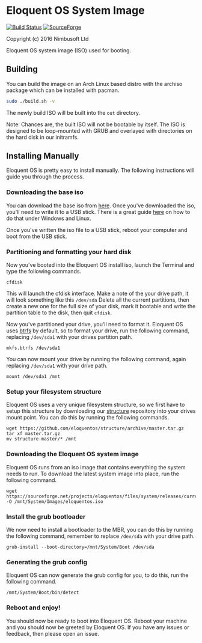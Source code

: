 # Eloquent OS System Image

[![Build Status](https://travis-ci.org/eloquentos/system.svg)](https://travis-ci.org/eloquentos/system)  [![SourceForge](https://img.shields.io/sourceforge/dm/eloquentos.svg?maxAge=2592000)](https://sourceforge.net/projects/eloquentos/files/system/releases/)

Copyright (c) 2016 Nimbusoft Ltd

Eloquent OS system image (ISO) used for booting.


## Building

You can build the image on an Arch Linux based distro with the archiso package which can be installed with pacman.

```bash
sudo ./build.sh -v
```

The newly build ISO will be built into the ```out``` directory.

Note: Chances are, the built ISO will not be bootable by itself. The ISO is designed to be loop-mounted with GRUB and overlayed with directories on the hard disk in our initramfs.

## Installing Manually

Eloquent OS is pretty easy to install manually. The following instructions will guide you through the process.

### Downloading the base iso

You can download the base iso from [here](https://sourceforge.net/projects/eloquentos/files/iso/releases/current.iso/download). Once you've downloaded the iso, you'll need to write it to a USB stick. There is a great guide [here](https://www.linux.com/blog/how-burn-iso-usb-drive) on how to do that under Windows and Linux.

Once you've written the iso file to a USB stick, reboot your computer and boot from the USB stick.

### Partitioning and formatting your hard disk

Now you've booted into the Eloquent OS install iso, launch the Terminal and type the following commands.

```
cfdisk
```

This will launch the cfdisk interface. Make a note of the your drive path, it will look something like this ```/dev/sda``` Delete all the current partitions, then create a new one for the full size of your disk, mark it bootable and write the partition table to the disk, then quit ```cfdisk```.

Now you've partitioned your drive, you'll need to format it. Eloquent OS uses [btrfs](https://btrfs.wiki.kernel.org/index.php/Main_Page) by default, so to format your drive, run the following command, replacing ```/dev/sda1``` with your drives partition path.

```
mkfs.btrfs /dev/sda1
```

You can now mount your drive by running the following command, again replacing ```/dev/sda1``` with your drive path.

```
mount /dev/sda1 /mnt
```

### Setup your filesystem structure

Eloquent OS uses a very unique filesystem structure, so we first have to setup this structure by downloading our [structure](https://github.com/eloquentos/structure) repository into your drives mount point. You can do this by running the following commands.

```
wget https://github.com/eloquentos/structure/archive/master.tar.gz
tar xf master.tar.gz
mv structure-master/* /mnt
```

### Downloading the Eloquent OS system image

Eloquent OS runs from an iso image that contains everything the system needs to run. To download the latest system image into place, run the following command.

```
wget https://sourceforge.net/projects/eloquentos/files/system/releases/current.iso/download -O /mnt/System/Images/eloquentos.iso
```

### Install the grub bootloader

We now need to install a bootloader to the MBR, you can do this by running the following command, remember to replace ```/dev/sda``` with your drive path.

```
grub-install --boot-directory=/mnt/System/Boot /dev/sda
```

### Generating the grub config

Eloquent OS can now generate the grub config for you, to do this, run the following command.

```
/mnt/System/Boot/bin/detect
```

### Reboot and enjoy!

You should now be ready to boot into Eloquent OS. Reboot your machine and you should now be greeted by Eloquent OS. If you have any issues or feedback, then please open an issue.
